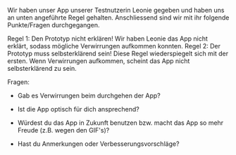Wir haben unser App unserer Testnutzerin Leonie gegeben und haben uns an unten angeführte Regel gehalten. Anschliessend sind wir mit ihr folgende Punkte/Fragen durchgegangen.

Regel 1: Den Prototyp nicht erklären!
Wir haben Leonie das App nicht erklärt, sodass mögliche Verwirrungen aufkommen konnten. 
Regel 2: Der Prototyp muss selbsterklärend sein!
Diese Regel wiederspiegelt sich mit der ersten. Wenn Verwirrungen aufkommen, scheint das App nicht selbsterklärend zu sein.

Fragen:
- Gab es Verwirrungen beim durchgehen der App?

- Ist die App optisch für dich ansprechend?

- Würdest du das App in Zukunft benutzen bzw. macht das App so mehr Freude (z.B. wegen den GIF's)?

- Hast du Anmerkungen oder Verbesserungsvorschläge?
